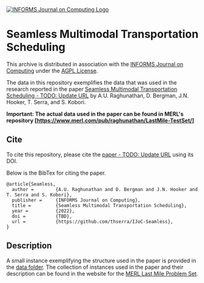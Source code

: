 [![INFORMS Journal on Computing Logo](https://INFORMSJoC.github.io/logos/INFORMS_Journal_on_Computing_Header.jpg)](https://pubsonline.informs.org/journal/ijoc)

# Seamless Multimodal Transportation Scheduling

This archive is distributed in association with the [INFORMS Journal on
Computing](https://pubsonline.informs.org/journal/ijoc) under the [AGPL License](LICENSE.md).

The data in this repository exemplifies the data
that was used in the research reported in the paper 
[Seamless Multimodal Transportation Scheduling - TODO: Update URL](https://arxiv.org/abs/1807.09676) by A.U. Raghunathan, D. Bergman, J.N. Hooker, T. Serra, and S. Kobori. 

**Important: The actual data used in the paper can be found in MERL's repository [https://www.merl.com/pub/raghunathan/LastMile-TestSet/]**

## Cite

To cite this repository, please cite the [paper - TODO: Update URL](https://arxiv.org/abs/1807.09676) using its DOI.

Below is the BibTex for citing the paper.

```
@article{Seamless,
  author =        {A.U. Raghunathan and D. Bergman and J.N. Hooker and T. Serra and S. Kobori},
  publisher =     {INFORMS Journal on Computing},
  title =         {Seamless Multimodal Transportation Scheduling},
  year =          {2022},
  doi =           {TBD},
  url =           {https://github.com/thserra/IJoC-Seamless},
}  
```

## Description

A small instance exemplifying the structure used in the paper is provided in the [data folder](data/). The collection of instances used in the paper and their description can be found in the website for the [MERL Last Mile Problem Set](https://www.merl.com/pub/raghunathan/LastMile-TestSet).
